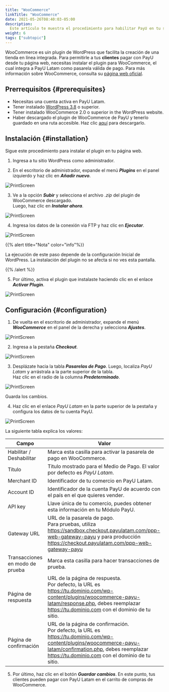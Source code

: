 ```yaml
---
title: "WooCommerce"
linkTitle: "WooCommerce"
date: 2021-05-26T08:40:03-05:00
description:
  Este artículo te muestra el procedimiento para habilitar PayU en tu sitio web de WooCommerce.
weight: 6
tags: ["subtopic"]
---
```


WooCommerce es uin plugin de WordPress que facilita la creación de una tienda en línea integrada. Para permitirle a tus **clientes** pagar con PayU desde tu página web, necesitas instalar el plugin para WooCommerce, el cual integra a PayU Latam como pasarela válida de pago. Para más información sobre WooCommerce, consulta su [página web oficial](https://woocommerce.com/). 

## Prerrequisitos {#prerequisites}
* Necesitas una cuenta activa en PayU Latam.
* Tener instalado [WordPress 3.8](https://wordpress.com/es) o superior.
* Tener instalado WooCommerce 2.0 o superior in the WordPress website.
* Haber descargado el plugin de WooCommerce de PayU y tenerlo guardado en una ruta accesible. Haz clic [aquí](https://github.com/developers-payu-latam/developers-payu-latam.github.io/raw/master/plugins/woocommerce-payu-latam-2.1.zip) para descargarlo.

## Instalación {#installation}
Sigue este procedimiento para instalar el plugin en tu página web.

1. Ingresa a tu sitio WordPress como administrador.

2. En el escritorio de administrador, expande el menú _**Plugins**_ en el panel izquierdo y haz clic en _**Añadir nuevo**_.

![PrintScreen](/assets/WooCommerce/WooCommerce_01.jpg)

3. Ve a la opción _**Subir**_ y selecciona el archivo _.zip_ del plugin de WooCommerce descargado.<br>
Luego, haz clic en _**Instalar ahora**_.

![PrintScreen](/assets/WooCommerce/WooCommerce_02.jpg)

4. Ingresa los datos de la conexión via FTP y haz clic en _**Ejecutar**_.

![PrintScreen](/assets/WooCommerce/WooCommerce_03.jpg)

{{% alert title="Nota" color="info"%}}

La ejecución de este paso depende de la configuración Inicial de WordPress. La instalación del plugin no se afecta si no ves esta pantalla.

{{% /alert %}}  

5. Por último, activa el plugin que instalaste haciendo clic en el enlace _**Activar Plugin**_.

![PrintScreen](/assets/WooCommerce/WooCommerce_04.jpg)

## Configuración {#configuration}
1. De vuelta en el escritorio de administrador, expande el menú _**WooCommerce**_ en el panel de la derecha y selecciona _**Ajustes**_.

![PrintScreen](/assets/WooCommerce/WooCommerce_05.jpg)

2. Ingresa a la pestaña _**Checkout**_.

![PrintScreen](/assets/WooCommerce/WooCommerce_06.jpg)

3. Desplázate hacia la tabla _**Pasarelas de Pago**_. Luego, localiza _PayU Latam_ y arrástrala a la parte superior de la tabla.<br>
Haz clic en el radio de la columna _**Predeterminado**_.

![PrintScreen](/assets/WooCommerce/WooCommerce_07.jpg)

Guarda los cambios. 

4. Haz clic en el enlace _PayU Latam_ en la parte superior de la pestaña y configura los datos de tu cuenta PayU.

![PrintScreen](/assets/WooCommerce/WooCommerce_09.jpg)

La siguiente tabla explica los valores:

| Campo | Valor |
|---|---|
| Habilitar / Deshabilitar | Marca esta casilla para activar la pasarela de pago en WooCommerce. |
| Título | Titulo mostrado para el Medio de Pago. El valor por defecto es _PayU Latam_. |
| Merchant ID | Identificador de tu comercio en PayU Latam. |
| Account ID | Identificador de la cuenta PayU de acuerdo con el país en el que quieres vender. |
| API key | Llave única de tu comercio, puedes obtener esta información en tu Módulo PayU. |
| Gateway URL | URL de la pasarela de pago.<br>Para pruebas, utiliza https://sandbox.checkout.payulatam.com/ppp-web-gateway-payu y para producción https://checkout.payulatam.com/ppp-web-gateway-payu |
| Transacciones en modo de prueba  | Marca esta casilla para hacer transacciones de prueba. |
| Página de respuesta | URL de la página de respuesta.<br>Por defecto, la URL es https://tu.dominio.com/wp-content/plugins/woocommerce-payu-latam/response.php, debes reemplazar https://tu.dominio.com con el dominio de tu sitio. |
| Página de confirmación | URL de la página de confirmación.<br>Por defecto, la URL es https://tu.dominio.com/wp-content/plugins/woocommerce-payu-latam/confirmation.php, debes reemplazar https://tu.dominio.com con el dominio de tu sitio. |

5. Por último, haz clic en el botón _**Guardar cambios**_. En este punto, tus clientes pueden pagar con PayU Latam en el carrito de compras de WooCommerce. 